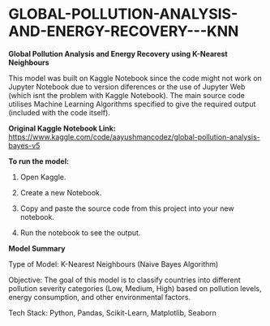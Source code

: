 # GLOBAL-POLLUTION-ANALYSIS-AND-ENERGY-RECOVERY---KNN
**Global Pollution Analysis and Energy Recovery using K-Nearest Neighbours**

This model was built on Kaggle Notebook since the code might not work on Jupyter Notebook due to version diferences or the use of Jupyter Web (which isnt the problem with Kaggle Notebook). The main source code utilises Machine Learning Algorithms specified to give the required output (included with the code itself).

**Original Kaggle Notebook Link:** https://www.kaggle.com/code/aayushmancodez/global-pollution-analysis-bayes-v5

**To run the model:**

1) Open Kaggle.

2) Create a new Notebook.

3) Copy and paste the source code from this project into your new notebook.

4) Run the notebook to see the output.

**Model Summary**

Type of Model: K-Nearest Neighbours (Naive Bayes Algorithm)

Objective: The goal of this model is to classify countries into different pollution severity categories (Low, Medium, High) based on pollution levels, energy consumption, and other environmental factors.

Tech Stack: Python, Pandas, Scikit-Learn, Matplotlib, Seaborn
